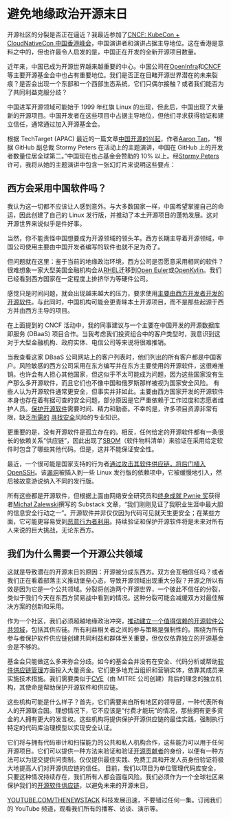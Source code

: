 # 避免地缘政治开源末日

开源社区的分裂是否正在逼近？我最近参加了[CNCF: KubeCon + CloudNativeCon 中国香港峰会](https://events.linuxfoundation.org/kubecon-cloudnativecon-open-source-summit-ai-dev-china/)，中国演讲者和演讲占据主导地位。这在香港是意料之中的，但也许最令人启发的是，中国正在开发的全新开源项目数量。

近年来，中国已成为开源世界越来越重要的中心。中国公司在[OpenInfra](https://openinfra.dev/members/)和[CNCF](https://www.cncf.io/about/members/)等主要开源基金会中也占有重要地位。我们是否正在目睹开源世界潜在的未来裂痕？是否会出现一个东部和一个西部生态系统，它们只偶尔接触？或者我们能否为了共同利益克服分歧？

中国进军开源领域可能始于 1999 年红旗 Linux 的出现，但此后，中国出现了大量新的开源项目。中国开发者在这些项目中占据主导地位，但他们寻求获得验证和建立信任，通常通过加入开源基金会。

根据 TechTarget (APAC) 最近的一篇文章[中国开源的兴起](https://www.computerweekly.com/news/366608127/The-rise-and-rise-of-open-source-in-China)，作者[Aaron Tan](https://www.techtarget.com/contributor/Aaron-Tan?_gl=1*eww77p*_ga*OTk1MTI2NDY1LjE3MjQzMTkxNzk.*_ga_TQKE4GS5P9*MTcyNDMxOTE3OC4xLjEuMTcyNDMxOTM4MC4wLjAuMA..)，“根据 GitHub 副总裁 Stormy Peters 在活动上的主题演讲，中国在 GitHub 上的开发者数量位居全球第二。”中国现在也占基金会赞助的 10% 以上。经[Stormy Peters](https://www.linkedin.com/in/stormy) 许可，我将从她的主题演讲中包含一张幻灯片来说明这些要点：

## 西方会采用中国软件吗？

我认为这一切都不应该让人感到意外。与大多数国家一样，中国希望掌握自己的命运，因此创建了自己的 Linux 发行版，并推动了本土开源项目的蓬勃发展。这对开源世界来说似乎是件好事。

当然，你不能责怪中国想要成为开源领域的领头羊。西方长期主导着开源领域，中国公司使用主要由中国开发者编写的软件也就不足为奇了。

但问题就在这里：鉴于当前的地缘政治环境，西方公司是否愿意采用相同的软件？很难想象一家大型美国金融机构会从[RHEL](https://www.redhat.com/en/technologies/linux-platforms/enterprise-linux)迁移到[Open Euler](https://www.openeuler.org/en/)或[OpenKylin](https://www.openkylin.top/index-en.html)。我们已经看到西方国家在一定程度上排挤华为等硬件公司。

感觉只是时间问题，就会出现越来越大的压力，要求使用[主要由西方开发者开发的开源软件](https://thenewstack.io/osis-definition-of-open-source-ai-raises-critical-legal-concerns-for-developers-and-businesses/)。与此同时，中国机构可能会更青睐本土开源项目，而不是那些起源于西方并由西方主导的项目。

在上面提到的 CNCF 活动中，我的同事建议与一个主要在中国开发的开源数据库即服务 (DBaaS) 项目合作。当我考虑我们投资组合中的客户类型时，我意识到这对于大型金融机构、政府实体、电信公司等来说将很难推销。

当我查看这家 DBaaS 公司网站上的客户列表时，他们列出的所有客户都是中国客户。风险敏感的西方公司采用在东方编写并在东方主要使用的开源软件，这很难推销。也许会有人担心其他国家，但这似乎不太可能成为问题，因为这些国家没有生产那么多开源软件，而且它们也不像中国和俄罗斯那样被视为国家安全风险。
有些人认为开源软件通常更安全，但事实并非如此。主要由西方国家开发的开源软件本身也存在着有据可查的安全问题，部分原因是它严重依赖于工作过度和志愿者维护人员。[保护开源软件](https://thenewstack.io/inside-a-150-million-plan-for-open-source-software-security/)需要时间、精力和勤奋。不幸的是，许多项目资源非常有限，缺乏[所需的](https://thenewstack.io/verification-scans-or-automated-security-requirements-which-comes-first/) [寻找安全](https://thenewstack.io/verification-scans-or-automated-security-requirements-which-comes-first/)风险的专业知识。

更重要的是，没有开源软件是孤立存在的。相反，任何给定的开源软件都有一条很长的依赖关系“供应链”，因此出现了[SBOM](https://security.cms.gov/learn/software-bill-materials-sbom)（软件物料清单）来验证在采用给定软件时包含了哪些其他代码。但是，这并不能保证安全性。

最近，一个很可能是国家支持的行为者[通过攻击其软件供应链，将后门植入 OpenSSH](https://lcamtuf.substack.com/p/technologist-vs-spy-the-xz-backdoor)。该[漏洞](https://www.openwall.com/lists/oss-security/2024/03/29/4)被插入到一些 Linux 发行版的依赖项中，它被缓慢地引入，然后被故意游说纳入不同的发行版。

所有这些都是开源软件，但根据上面由网络安全研究员和[终身成就 Pwnie 奖](https://www.theregister.com/2018/08/10/pwnie_awards/)获得者[Michał Zalewski](https://lcamtuf.coredump.cx/)撰写的 Substack 文章，“我们刚刚见证了我职业生涯中最大胆的信息安全行动之一”。开源软件并非仅仅因为代码可见就天生更安全；在某些方面，它可能更容易受到[恶意行为者利用](https://thenewstack.io/openjs-foundations-leader-details-the-threats-to-open-source/)。持续验证和保护开源软件将是未来对所有人来说的巨大挑战，无论东西方。

## 我们为什么需要一个开源公共领域
这就是导致潜在的开源末日的原因：开源被分成东西方。双方会互相信任吗？或者我们正在看着部落主义推动堡垒心态，导致开源领域出现重大分裂？开源之所以有效是因为它是一个公共领域。分裂将创造两个开源世界，一个彼此不信任的分裂，类似于我们今天在东西方贸易战中看到的情况。这种分裂可能会减缓双方对最佳解决方案的创新和采用。

作为一个社区，我们必须超越地缘政治冲突，[推动建立一个值得信赖的开源软件公共领域](https://thenewstack.io/3-ways-to-drive-open-source-software-maturity/)，包括其供应链。所有利益相关者之间的参与策略是强制性的。围绕为所有参与者保护软件供应链创建共同利益和群体至关重要，但仅仅依靠独立的开源基金会是不够的。

基金会只能做这么多来弥合分歧。如今的基金会并没有在安全、代码分析或帮助[软件供应链管理](https://thenewstack.io/what-you-can-do-now-to-manage-your-software-supply-chain-risk/)方面投入大量资金。它们更多地充当组织和营销实体，依靠其成员来实施技术措施。我们需要类似于[CVE](https://www.cve.org/)（由 MITRE 公司创建）背后的理念的独立机构，其使命是帮助保护开源软件和供应链。

这些机构可能是什么样子？首先，它们需要来自所有地区的领导层，一种代表所有人的开源联合国。理想情况下，它不应该是“付费才能玩”的情况，那些拥有更多资金的人拥有更大的发言权。这些机构将提供保护开源供应链的最佳实践，强制执行特定的代码库治理模型以实现安全认证。

它们将与拥有代码审计和扫描能力的公共和私人机构合作，这些能力可以用于任何开源项目。它们可以提供一种方法来验证和验证[开源贡献者](https://thenewstack.io/navigating-the-messy-world-of-open-source-contributor-data/)的身份，以便有一种方法可以为提交提供问责制。仅仅提供最佳实践、免费工具和开发人员身份验证将极大地提高人们对开源供应链的信任。
目前，我们以项目为单位管理代码库安全，只要这种情况持续存在，我们所有人都会面临风险。我们必须作为一个全球社区来保护我们的[开源软件供应链](https://thenewstack.io/open-source-supply-chains-can-fix-your-dependency-headaches/)，以避免未来的开源末日。

[YOUTUBE.COM/THENEWSTACK](https://youtube.com/thenewstack?sub_confirmation=1) 科技发展迅速，不要错过任何一集。订阅我们的 YouTube 频道，观看我们所有的播客、访谈、演示等。